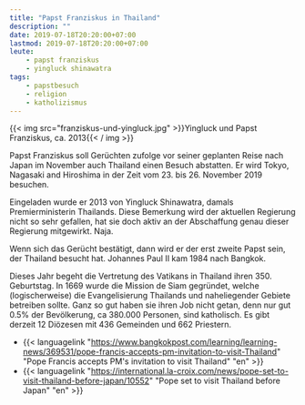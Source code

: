 ```yaml
---
title: "Papst Franziskus in Thailand"
description: ""
date: 2019-07-18T20:20:00+07:00
lastmod: 2019-07-18T20:20:00+07:00
leute:
    - papst franziskus
    - yingluck shinawatra
tags:
    - papstbesuch
    - religion
    - katholizismus
---
```


{{< img src="franziskus-und-yingluck.jpg" >}}Yingluck und Papst Franziskus, ca. 2013{{< / img >}}

Papst Franziskus soll Ger&uuml;chten zufolge vor seiner geplanten Reise nach Japan im November auch Thailand einen Besuch abstatten. Er wird Tokyo, Nagasaki and Hiroshima in der Zeit vom 23. bis 26. November 2019 besuchen. 

Eingeladen wurde er 2013 von Yingluck Shinawatra, damals Premierministerin Thailands. Diese Bemerkung wird der aktuellen Regierung nicht so sehr gefallen, hat sie doch aktiv an der Abschaffung genau dieser Regierung mitgewirkt. Naja.

Wenn sich das Ger&uuml;cht best&auml;tigt, dann wird er der erst zweite Papst sein, der Thailand besucht hat. Johannes Paul II kam 1984 nach Bangkok. 

Dieses Jahr begeht die Vertretung des Vatikans in Thailand ihren 350. Geburtstag. In 1669 wurde die Mission de Siam gegr&uuml;ndet, welche (logischerweise) die Evangelisierung Thailands und naheliegender Gebiete betreiben sollte. Ganz so gut haben sie ihren Job nicht getan, denn nur gut 0.5% der Bev&ouml;lkerung, ca 380.000 Personen, sind katholisch. Es gibt derzeit 12 Di&ouml;zesen mit 436 Gemeinden und 662 Priestern.

- {{< languagelink "https://www.bangkokpost.com/learning/learning-news/369531/pope-francis-accepts-pm-invitation-to-visit-Thailand" "Pope Francis accepts PM's invitation to visit Thailand" "en" >}}
- {{< languagelink "https://international.la-croix.com/news/pope-set-to-visit-thailand-before-japan/10552" "Pope set to visit Thailand before Japan" "en" >}}
